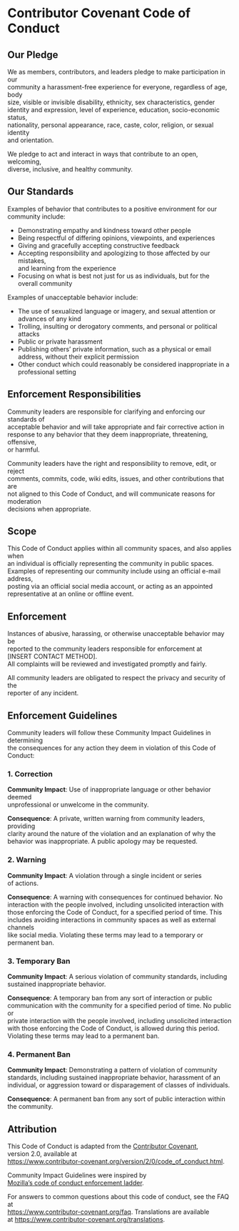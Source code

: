 <h1 id="contributor-covenant-code-of-conduct">Contributor Covenant Code of Conduct</h1>
<h2 id="our-pledge">Our Pledge</h2>
<p>We as members, contributors, and leaders pledge to make participation in our<br>
community a harassment-free experience for everyone, regardless of age, body<br>
size, visible or invisible disability, ethnicity, sex characteristics, gender<br>
identity and expression, level of experience, education, socio-economic status,<br>
nationality, personal appearance, race, caste, color, religion, or sexual identity<br>
and orientation.</p>
<p>We pledge to act and interact in ways that contribute to an open, welcoming,<br>
diverse, inclusive, and healthy community.</p>
<h2 id="our-standards">Our Standards</h2>
<p>Examples of behavior that contributes to a positive environment for our<br>
community include:</p>
<ul>
<li>Demonstrating empathy and kindness toward other people</li>
<li>Being respectful of differing opinions, viewpoints, and experiences</li>
<li>Giving and gracefully accepting constructive feedback</li>
<li>Accepting responsibility and apologizing to those affected by our mistakes,<br>
and learning from the experience</li>
<li>Focusing on what is best not just for us as individuals, but for the<br>
overall community</li>
</ul>
<p>Examples of unacceptable behavior include:</p>
<ul>
<li>The use of sexualized language or imagery, and sexual attention or<br>
advances of any kind</li>
<li>Trolling, insulting or derogatory comments, and personal or political attacks</li>
<li>Public or private harassment</li>
<li>Publishing others’ private information, such as a physical or email<br>
address, without their explicit permission</li>
<li>Other conduct which could reasonably be considered inappropriate in a<br>
professional setting</li>
</ul>
<h2 id="enforcement-responsibilities">Enforcement Responsibilities</h2>
<p>Community leaders are responsible for clarifying and enforcing our standards of<br>
acceptable behavior and will take appropriate and fair corrective action in<br>
response to any behavior that they deem inappropriate, threatening, offensive,<br>
or harmful.</p>
<p>Community leaders have the right and responsibility to remove, edit, or reject<br>
comments, commits, code, wiki edits, issues, and other contributions that are<br>
not aligned to this Code of Conduct, and will communicate reasons for moderation<br>
decisions when appropriate.</p>
<h2 id="scope">Scope</h2>
<p>This Code of Conduct applies within all community spaces, and also applies when<br>
an individual is officially representing the community in public spaces.<br>
Examples of representing our community include using an official e-mail address,<br>
posting via an official social media account, or acting as an appointed<br>
representative at an online or offline event.</p>
<h2 id="enforcement">Enforcement</h2>
<p>Instances of abusive, harassing, or otherwise unacceptable behavior may be<br>
reported to the community leaders responsible for enforcement at<br>
[INSERT CONTACT METHOD].<br>
All complaints will be reviewed and investigated promptly and fairly.</p>
<p>All community leaders are obligated to respect the privacy and security of the<br>
reporter of any incident.</p>
<h2 id="enforcement-guidelines">Enforcement Guidelines</h2>
<p>Community leaders will follow these Community Impact Guidelines in determining<br>
the consequences for any action they deem in violation of this Code of Conduct:</p>
<h3 id="correction">1. Correction</h3>
<p><strong>Community Impact</strong>: Use of inappropriate language or other behavior deemed<br>
unprofessional or unwelcome in the community.</p>
<p><strong>Consequence</strong>: A private, written warning from community leaders, providing<br>
clarity around the nature of the violation and an explanation of why the<br>
behavior was inappropriate. A public apology may be requested.</p>
<h3 id="warning">2. Warning</h3>
<p><strong>Community Impact</strong>: A violation through a single incident or series<br>
of actions.</p>
<p><strong>Consequence</strong>: A warning with consequences for continued behavior. No<br>
interaction with the people involved, including unsolicited interaction with<br>
those enforcing the Code of Conduct, for a specified period of time. This<br>
includes avoiding interactions in community spaces as well as external channels<br>
like social media. Violating these terms may lead to a temporary or<br>
permanent ban.</p>
<h3 id="temporary-ban">3. Temporary Ban</h3>
<p><strong>Community Impact</strong>: A serious violation of community standards, including<br>
sustained inappropriate behavior.</p>
<p><strong>Consequence</strong>: A temporary ban from any sort of interaction or public<br>
communication with the community for a specified period of time. No public or<br>
private interaction with the people involved, including unsolicited interaction<br>
with those enforcing the Code of Conduct, is allowed during this period.<br>
Violating these terms may lead to a permanent ban.</p>
<h3 id="permanent-ban">4. Permanent Ban</h3>
<p><strong>Community Impact</strong>: Demonstrating a pattern of violation of community<br>
standards, including sustained inappropriate behavior,  harassment of an<br>
individual, or aggression toward or disparagement of classes of individuals.</p>
<p><strong>Consequence</strong>: A permanent ban from any sort of public interaction within<br>
the community.</p>
<h2 id="attribution">Attribution</h2>
<p>This Code of Conduct is adapted from the <a href="https://www.contributor-covenant.org">Contributor Covenant</a>,<br>
version 2.0, available at<br>
<a href="https://www.contributor-covenant.org/version/2/0/code_of_conduct.html">https://www.contributor-covenant.org/version/2/0/code_of_conduct.html</a>.</p>
<p>Community Impact Guidelines were inspired by<br>
<a href="https://github.com/mozilla/diversity">Mozilla’s code of conduct enforcement ladder</a>.</p>
<p>For answers to common questions about this code of conduct, see the FAQ at<br>
<a href="https://www.contributor-covenant.org/faq">https://www.contributor-covenant.org/faq</a>. Translations are available<br>
at <a href="https://www.contributor-covenant.org/translations">https://www.contributor-covenant.org/translations</a>.</p>

